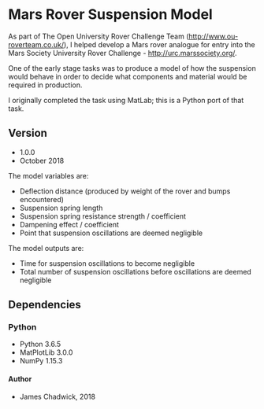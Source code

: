 # Mars Rover Suspension Model
As part of The Open University Rover Challenge Team (http://www.ou-roverteam.co.uk/), I helped develop a Mars rover analogue for entry into the Mars Society University Rover Challenge - http://urc.marssociety.org/.

One of the early stage tasks was to produce a model of how the suspension would behave in order to decide what components and material would be required in production.

I originally completed the task using MatLab; this is a Python port of that task.

## Version
* 1.0.0
* October 2018

The model variables are:

* Deflection distance (produced by weight of the rover and bumps encountered)
* Suspension spring length
* Suspension spring resistance strength / coefficient
* Dampening effect / coefficient
* Point that suspension oscillations are deemed negligible

The model outputs are:

* Time for suspension oscillations to become negligible
* Total number of suspension oscillations before oscillations are deemed negligible

## Dependencies

### Python
* Python 3.6.5
* MatPlotLib 3.0.0
* NumPy 1.15.3

#### Author
* James Chadwick, 2018

